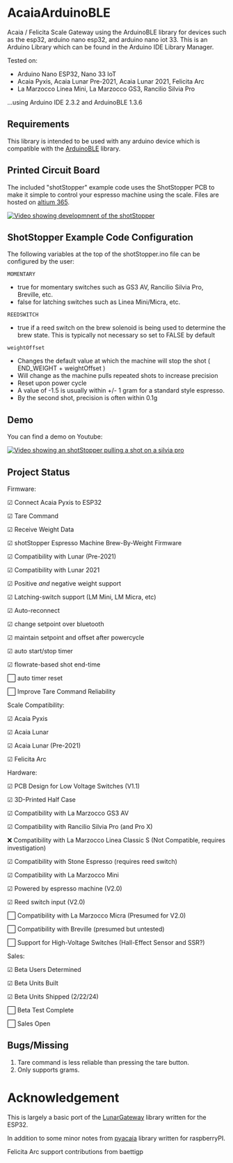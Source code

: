 # AcaiaArduinoBLE
Acaia / Felicita Scale Gateway using the ArduinoBLE library for devices such as the esp32, arduino nano esp32, and arduino nano iot 33.
This is an Arduino Library which can be found in the Arduino IDE Library Manager.

Tested on:
* Arduino Nano ESP32, Nano 33 IoT
* Acaia Pyxis, Acaia Lunar Pre-2021, Acaia Lunar 2021, Felicita Arc
* La Marzocco Linea Mini, La Marzocco GS3, Rancilio Silvia Pro

...using Arduino IDE 2.3.2 and ArduinoBLE 1.3.6


## Requirements
This library is intended to be used with any arduino device which is compatible with the [ArduinoBLE](https://www.arduino.cc/reference/en/libraries/arduinoble/) library.

## Printed Circuit Board
The included "shotStopper" example code uses the ShotStopper PCB to make it simple to control your espresso machine using the scale. Files are hosted on [altium 365](https://365.altium.com/files/A15F83F1-2418-4843-B2E7-787275773560).

[![Video showing developmnent of the shotStopper](https://img.youtube.com/vi/434hrQDGtxo/0.jpg)](https://youtu.be/434hrQDGtxo)

## ShotStopper Example Code Configuration

The following variables at the top of the shotStopper.ino file can be configured by the user:

`MOMENTARY`
* true for momentary switches such as GS3 AV, Rancilio Silvia Pro, Breville, etc.
* false for latching switches such as Linea Mini/Micra, etc.

`REEDSWITCH`
* true if a reed switch on the brew solenoid is being used to determine the brew state. This is typically not necessary so set to FALSE by default

`weightOffset`
* Changes the default value at which the machine will stop the shot ( END_WEIGHT + weightOffset )
* Will change as the machine pulls repeated shots to increase precision
* Reset upon power cycle
* A value of -1.5 is usually within +/- 1 gram for a standard style espresso.
* By the second shot, precision is often within 0.1g


## Demo

You can find a demo on Youtube:

[![Video showing an shotStopper pulling a shot on a silvia pro](https://img.youtube.com/vi/oP3Cmke6daE/0.jpg)](https://www.youtube.com/shorts/oP3Cmke6daE)

## Project Status

Firmware:

☑ Connect Acaia Pyxis to ESP32

☑ Tare Command

☑ Receive Weight Data

☑ shotStopper Espresso Machine Brew-By-Weight Firmware

☑ Compatibility with Lunar (Pre-2021)

☑ Compatibility with Lunar 2021

☑ Positive *and* negative weight support

☑ Latching-switch support (LM Mini, LM Micra, etc)

☑ Auto-reconnect

☑ change setpoint over bluetooth

☑ maintain setpoint and offset after powercycle

☑ auto start/stop timer

☑ flowrate-based shot end-time

⬜ auto timer reset

⬜ Improve Tare Command Reliability



Scale Compatibility:

☑ Acaia Pyxis

☑ Acaia Lunar

☑ Acaia Lunar (Pre-2021)

☑ Felicita Arc


Hardware:

☑ PCB Design for Low Voltage Switches (V1.1)

☑ 3D-Printed Half Case

☑ Compatibility with La Marzocco GS3 AV

☑ Compatibility with Rancilio Silvia Pro (and Pro X)

❌ Compatibility with La Marzocco Linea Classic S (Not Compatible, requires investigation)

☑ Compatibility with Stone Espresso (requires reed switch)

☑ Compatibility with La Marzocco Mini

☑ Powered by espresso machine (V2.0)

☑ Reed switch input (V2.0)

⬜ Compatibility with La Marzocco Micra (Presumed for V2.0)

⬜ Compatibility with Breville (presumed but untested)

⬜ Support for High-Voltage Switches (Hall-Effect Sensor and SSR?)

Sales:

☑ Beta Users Determined

☑ Beta Units Built

☑ Beta Units Shipped (2/22/24)

⬜ Beta Test Complete

⬜ Sales Open

## Bugs/Missing
1. Tare command is less reliable than pressing the tare button.
2. Only supports grams.

# Acknowledgement
This is largely a basic port of the  [LunarGateway](https://github.com/frowin/LunarGateway/) library written for the ESP32.

In addition to some minor notes from [pyacaia](https://github.com/lucapinello/pyacaia) library written for raspberryPI.

Felicita Arc support contributions from baettigp

